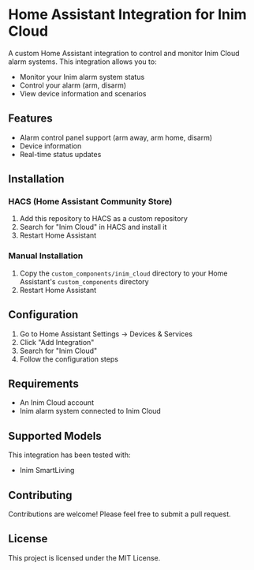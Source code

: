 # Home Assistant Integration for Inim Cloud

A custom Home Assistant integration to control and monitor Inim Cloud alarm systems. This integration allows you to:

- Monitor your Inim alarm system status
- Control your alarm (arm, disarm)
- View device information and scenarios

## Features

- Alarm control panel support (arm away, arm home, disarm)
- Device information
- Real-time status updates

## Installation

### HACS (Home Assistant Community Store)

1. Add this repository to HACS as a custom repository
2. Search for "Inim Cloud" in HACS and install it
3. Restart Home Assistant

### Manual Installation

1. Copy the `custom_components/inim_cloud` directory to your Home Assistant's `custom_components` directory
2. Restart Home Assistant

## Configuration

1. Go to Home Assistant Settings → Devices & Services
2. Click "Add Integration"
3. Search for "Inim Cloud"
4. Follow the configuration steps

## Requirements

- An Inim Cloud account
- Inim alarm system connected to Inim Cloud

## Supported Models

This integration has been tested with:

- Inim SmartLiving

## Contributing

Contributions are welcome! Please feel free to submit a pull request.

## License

This project is licensed under the MIT License.

